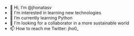 - 👋 Hi, I’m @jhonatasv
- 👀 I'm interested in learning new technologies
- 🌱 I’m currently learning Python
- 💞️ I'm looking for a collaborator in a more sustainable world
- 📫 How to reach me Twitter: jho0_

<!---
jhonatasv/jhonatasv is a ✨ special ✨ repository because its `README.md` (this file) appears on your GitHub profile.
You can click the Preview link to take a look at your changes.
--->
